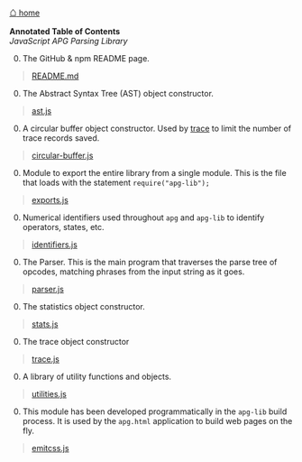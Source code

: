[<span style="font-size: 150%;font-weight:bold;">&#8962;</span> home](http://coasttocoastresearch.com/)

**Annotated Table of Contents**<br>
*JavaScript APG Parsing Library*

0. The GitHub & npm README page.
> [README.md](./README.html)

0. The Abstract Syntax Tree (AST) object constructor.
> [ast.js](./ast.html)<br>

0. A circular buffer object constructor. Used by [trace](./trace.html) to limit the number of trace records saved.
> [circular-buffer.js](./circular-buffer.html)<br>

0. Module to export the entire library from a single module. This is the file that loads with the statement `require("apg-lib");`
> [exports.js](./exports.html)<br>

0. Numerical identifiers used throughout `apg` and `apg-lib` to identify operators, states, etc.
> [identifiers.js](./identifiers.html)<br>

0. The Parser. This is the main program that traverses the parse tree of opcodes,
matching phrases from the input string as it goes.
> [parser.js](./parser.html)<br>

0. The statistics object constructor.
> [stats.js](./stats.html)<br>

0. The trace object constructor
> [trace.js](./trace.html)<br>

0. A library of utility functions and objects.
> [utilities.js](./utilities.html)<br>

0. This module has been developed programmatically in the `apg-lib` build process.
It is used by the `apg.html` application to build web pages on the fly.
> [emitcss.js](./emitcss.html)<br>

